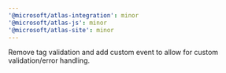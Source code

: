 ```yaml
---
'@microsoft/atlas-integration': minor
'@microsoft/atlas-js': minor
'@microsoft/atlas-site': minor
---
```


Remove tag validation and add custom event to allow for custom validation/error handling.
